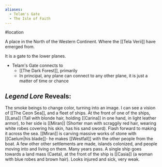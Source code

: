 ```yaml
---
aliases:
  - Telam's Gate
  - The Isle of Faith
---
```

#location 

A place in the North of the Western Continent. Where the [[Tela Verii]] have emerged from.

It is a gate to the lower planes.

- Telam's Gate connects to 
	- [[The Dark Forest]], primarily 
	- In principal, any plane can connect to any other plane, it is just a matter of time or chance 


## *Legend Lore* Reveals:
The smoke beings to change color, turning into an image. I can see a vision of [[The Ceon Sea]], and a fleet of ships. At the front of one of the ships, [[Lana]] (Tall with blonde hair, holding [[Carina]] in one hand, in light leather armor), to her side is [[Miran]] (Shorter man with scraggily red hair, wearing white robes covering his skin, has his sand sword). Flash forward to making it across the sea. [[Miran]] is carving massive works of stone with [[Caelum|his blade]]- he makes [[Westfall]] with the other people from the boat. A few other other settlements are made, islands colonized, and people moving into and living on them. Many years pass. A single ship goes towards a land mass (Caeta), at the front of the ship is [[Casia]] (a woman with blue robes and brown hair). Looks injured and sick, very weak.